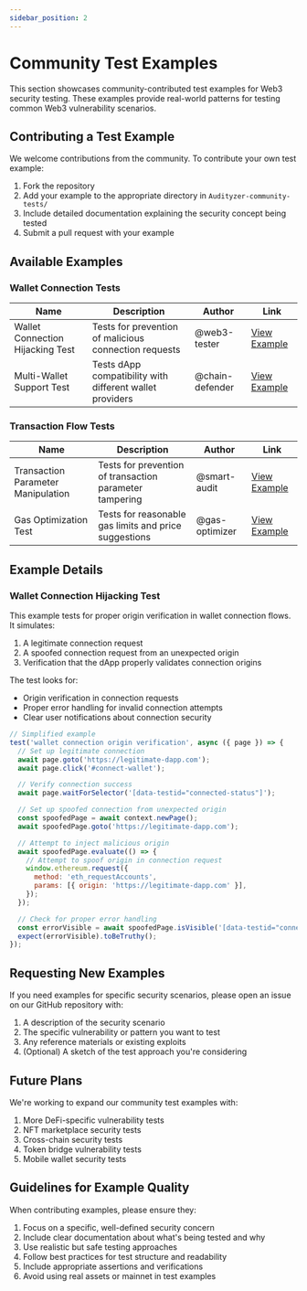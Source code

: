 ```yaml
---
sidebar_position: 2
---
```


# Community Test Examples

This section showcases community-contributed test examples for Web3 security testing. These examples provide real-world patterns for testing common Web3 vulnerability scenarios.

## Contributing a Test Example

We welcome contributions from the community. To contribute your own test example:

1. Fork the repository
2. Add your example to the appropriate directory in `Audityzer-community-tests/`
3. Include detailed documentation explaining the security concept being tested
4. Submit a pull request with your example

## Available Examples

### Wallet Connection Tests

| Name                             | Description                                              | Author          | Link                                                                                                                                                                      |
| -------------------------------- | -------------------------------------------------------- | --------------- | ------------------------------------------------------------------------------------------------------------------------------------------------------------------------- |
| Wallet Connection Hijacking Test | Tests for prevention of malicious connection requests    | @web3-tester    | [View Example](https://github.com/Audityzer/Audityzer/blob/main/Audityzer-community-tests/dapp-tests/wallet-connection/connection-hijacking-test.js) |
| Multi-Wallet Support Test        | Tests dApp compatibility with different wallet providers | @chain-defender | [View Example](https://github.com/Audityzer/Audityzer/blob/main/Audityzer-community-tests/dapp-tests/wallet-connection/multi-wallet-test.js)         |

### Transaction Flow Tests

| Name                               | Description                                             | Author         | Link                                                                                                                                                                 |
| ---------------------------------- | ------------------------------------------------------- | -------------- | -------------------------------------------------------------------------------------------------------------------------------------------------------------------- |
| Transaction Parameter Manipulation | Tests for prevention of transaction parameter tampering | @smart-audit   | [View Example](https://github.com/Audityzer/Audityzer/blob/main/Audityzer-community-tests/dapp-tests/transaction-flow/tx-parameter-test.js)     |
| Gas Optimization Test              | Tests for reasonable gas limits and price suggestions   | @gas-optimizer | [View Example](https://github.com/Audityzer/Audityzer/blob/main/Audityzer-community-tests/dapp-tests/transaction-flow/gas-optimization-test.js) |

## Example Details

### Wallet Connection Hijacking Test

This example tests for proper origin verification in wallet connection flows. It simulates:

1. A legitimate connection request
2. A spoofed connection request from an unexpected origin
3. Verification that the dApp properly validates connection origins

The test looks for:

- Origin verification in connection requests
- Proper error handling for invalid connection attempts
- Clear user notifications about connection security

```javascript
// Simplified example
test('wallet connection origin verification', async ({ page }) => {
  // Set up legitimate connection
  await page.goto('https://legitimate-dapp.com');
  await page.click('#connect-wallet');

  // Verify connection success
  await page.waitForSelector('[data-testid="connected-status"]');

  // Set up spoofed connection from unexpected origin
  const spoofedPage = await context.newPage();
  await spoofedPage.goto('https://legitimate-dapp.com');

  // Attempt to inject malicious origin
  await spoofedPage.evaluate(() => {
    // Attempt to spoof origin in connection request
    window.ethereum.request({
      method: 'eth_requestAccounts',
      params: [{ origin: 'https://legitimate-dapp.com' }],
    });
  });

  // Check for proper error handling
  const errorVisible = await spoofedPage.isVisible('[data-testid="connection-error"]');
  expect(errorVisible).toBeTruthy();
});
```

## Requesting New Examples

If you need examples for specific security scenarios, please open an issue on our GitHub repository with:

1. A description of the security scenario
2. The specific vulnerability or pattern you want to test
3. Any reference materials or existing exploits
4. (Optional) A sketch of the test approach you're considering

## Future Plans

We're working to expand our community test examples with:

1. More DeFi-specific vulnerability tests
2. NFT marketplace security tests
3. Cross-chain security tests
4. Token bridge vulnerability tests
5. Mobile wallet security tests

## Guidelines for Example Quality

When contributing examples, please ensure they:

1. Focus on a specific, well-defined security concern
2. Include clear documentation about what's being tested and why
3. Use realistic but safe testing approaches
4. Follow best practices for test structure and readability
5. Include appropriate assertions and verifications
6. Avoid using real assets or mainnet in test examples
